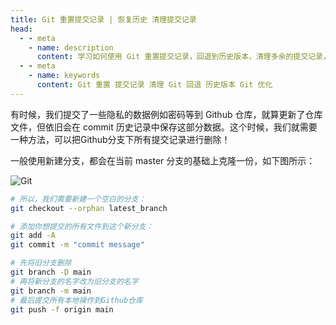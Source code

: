 ```yaml
---
title: Git 重置提交记录 | 恢复历史 清理提交记录
head:
  - - meta
    - name: description
      content: 学习如何使用 Git 重置提交记录，回退到历史版本，清理多余的提交记录，优化代码库。
  - - meta
    - name: keywords
      content: Git 重置 提交记录 清理 Git 回退 历史版本 Git 优化
---
```


有时候，我们提交了一些隐私的数据例如密码等到 Github 仓库，就算更新了仓库文件，但依旧会在 commit 历史记录中保存这部分数据。这个时候，我们就需要一种方法，可以把Github分支下所有提交记录进行删除！

一般使用新建分支，都会在当前 master 分支的基础上克隆一份，如下图所示：

![Git](https://i.theojs.cn/docs/202406112003627.webp 'Git 重置提交记录')

```sh
# 所以，我们需要新建一个空白的分支：
git checkout --orphan latest_branch

# 添加你想提交的所有文件到这个新分支：
git add -A
git commit -m "commit message"

# 先将旧分支删除
git branch -D main
# 再将新分支的名字改为旧分支的名字
git branch -m main
# 最后提交所有本地操作到Github仓库
git push -f origin main
```
